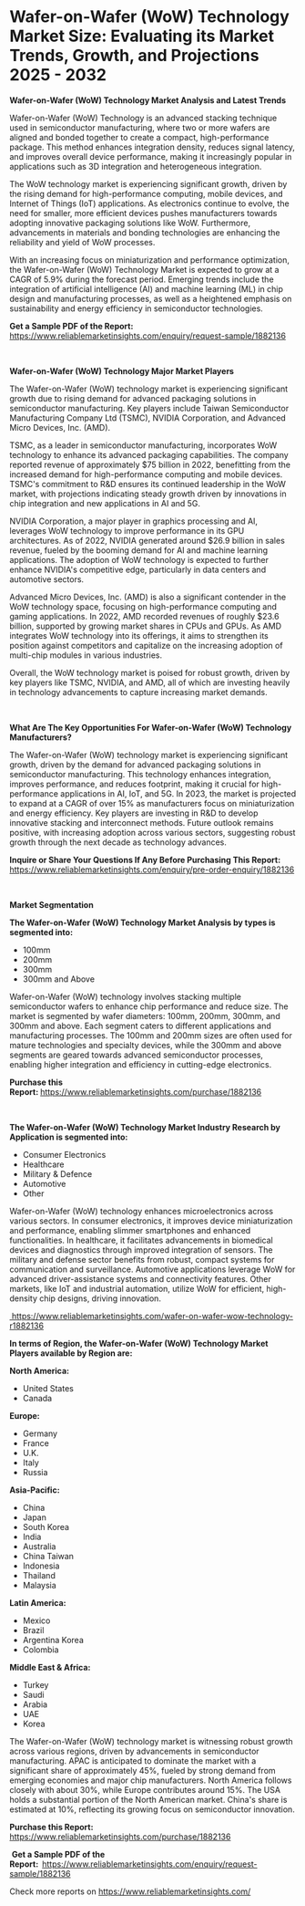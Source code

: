 <p><h1>Wafer-on-Wafer (WoW) Technology Market Size: Evaluating its Market Trends, Growth, and Projections 2025 - 2032</h1></p><p><strong>Wafer-on-Wafer (WoW) Technology Market Analysis and Latest Trends</strong></p>
<p><p>Wafer-on-Wafer (WoW) Technology is an advanced stacking technique used in semiconductor manufacturing, where two or more wafers are aligned and bonded together to create a compact, high-performance package. This method enhances integration density, reduces signal latency, and improves overall device performance, making it increasingly popular in applications such as 3D integration and heterogeneous integration. </p><p>The WoW technology market is experiencing significant growth, driven by the rising demand for high-performance computing, mobile devices, and Internet of Things (IoT) applications. As electronics continue to evolve, the need for smaller, more efficient devices pushes manufacturers towards adopting innovative packaging solutions like WoW. Furthermore, advancements in materials and bonding technologies are enhancing the reliability and yield of WoW processes.</p><p>With an increasing focus on miniaturization and performance optimization, the Wafer-on-Wafer (WoW) Technology Market is expected to grow at a CAGR of 5.9% during the forecast period. Emerging trends include the integration of artificial intelligence (AI) and machine learning (ML) in chip design and manufacturing processes, as well as a heightened emphasis on sustainability and energy efficiency in semiconductor technologies.</p></p>
<p><strong>Get a Sample PDF of the Report:&nbsp;</strong> <a href="https://www.reliablemarketinsights.com/enquiry/request-sample/1882136?utm_campaign=2010&utm_medium=2&utm_source=Github&utm_content=ia&utm_term=13022025&utm_id=wafer-on-wafer-wow-technology">https://www.reliablemarketinsights.com/enquiry/request-sample/1882136</a></p>
<p>&nbsp;</p>
<p><strong>Wafer-on-Wafer (WoW) Technology Major Market Players</strong></p>
<p><p>The Wafer-on-Wafer (WoW) technology market is experiencing significant growth due to rising demand for advanced packaging solutions in semiconductor manufacturing. Key players include Taiwan Semiconductor Manufacturing Company Ltd (TSMC), NVIDIA Corporation, and Advanced Micro Devices, Inc. (AMD).</p><p>TSMC, as a leader in semiconductor manufacturing, incorporates WoW technology to enhance its advanced packaging capabilities. The company reported revenue of approximately $75 billion in 2022, benefitting from the increased demand for high-performance computing and mobile devices. TSMC's commitment to R&D ensures its continued leadership in the WoW market, with projections indicating steady growth driven by innovations in chip integration and new applications in AI and 5G.</p><p>NVIDIA Corporation, a major player in graphics processing and AI, leverages WoW technology to improve performance in its GPU architectures. As of 2022, NVIDIA generated around $26.9 billion in sales revenue, fueled by the booming demand for AI and machine learning applications. The adoption of WoW technology is expected to further enhance NVIDIA's competitive edge, particularly in data centers and automotive sectors.</p><p>Advanced Micro Devices, Inc. (AMD) is also a significant contender in the WoW technology space, focusing on high-performance computing and gaming applications. In 2022, AMD recorded revenues of roughly $23.6 billion, supported by growing market shares in CPUs and GPUs. As AMD integrates WoW technology into its offerings, it aims to strengthen its position against competitors and capitalize on the increasing adoption of multi-chip modules in various industries.</p><p>Overall, the WoW technology market is poised for robust growth, driven by key players like TSMC, NVIDIA, and AMD, all of which are investing heavily in technology advancements to capture increasing market demands.</p></p>
<p>&nbsp;</p>
<p><strong>What Are The Key Opportunities For Wafer-on-Wafer (WoW) Technology Manufacturers?</strong></p>
<p><p>The Wafer-on-Wafer (WoW) technology market is experiencing significant growth, driven by the demand for advanced packaging solutions in semiconductor manufacturing. This technology enhances integration, improves performance, and reduces footprint, making it crucial for high-performance applications in AI, IoT, and 5G. In 2023, the market is projected to expand at a CAGR of over 15% as manufacturers focus on miniaturization and energy efficiency. Key players are investing in R&D to develop innovative stacking and interconnect methods. Future outlook remains positive, with increasing adoption across various sectors, suggesting robust growth through the next decade as technology advances.</p></p>
<p><strong>Inquire or Share Your Questions If Any Before Purchasing This Report:</strong> <a href="https://www.reliablemarketinsights.com/enquiry/pre-order-enquiry/1882136?utm_campaign=2010&utm_medium=2&utm_source=Github&utm_content=ia&utm_term=13022025&utm_id=wafer-on-wafer-wow-technology">https://www.reliablemarketinsights.com/enquiry/pre-order-enquiry/1882136</a></p>
<p>&nbsp;</p>
<p><strong>Market Segmentation</strong></p>
<p><strong>The Wafer-on-Wafer (WoW) Technology Market Analysis by types is segmented into:</strong></p>
<p><ul><li>100mm</li><li>200mm</li><li>300mm</li><li>300mm and Above</li></ul></p>
<p><p>Wafer-on-Wafer (WoW) technology involves stacking multiple semiconductor wafers to enhance chip performance and reduce size. The market is segmented by wafer diameters: 100mm, 200mm, 300mm, and 300mm and above. Each segment caters to different applications and manufacturing processes. The 100mm and 200mm sizes are often used for mature technologies and specialty devices, while the 300mm and above segments are geared towards advanced semiconductor processes, enabling higher integration and efficiency in cutting-edge electronics.</p></p>
<p><strong>Purchase this Report:&nbsp;</strong><a href="https://www.reliablemarketinsights.com/purchase/1882136?utm_campaign=2010&utm_medium=2&utm_source=Github&utm_content=ia&utm_term=13022025&utm_id=wafer-on-wafer-wow-technology">https://www.reliablemarketinsights.com/purchase/1882136</a></p>
<p>&nbsp;</p>
<p><strong>The Wafer-on-Wafer (WoW) Technology Market Industry Research by Application is segmented into:</strong></p>
<p><ul><li>Consumer Electronics</li><li>Healthcare</li><li>Military & Defence</li><li>Automotive</li><li>Other</li></ul></p>
<p><p>Wafer-on-Wafer (WoW) technology enhances microelectronics across various sectors. In consumer electronics, it improves device miniaturization and performance, enabling slimmer smartphones and enhanced functionalities. In healthcare, it facilitates advancements in biomedical devices and diagnostics through improved integration of sensors. The military and defense sector benefits from robust, compact systems for communication and surveillance. Automotive applications leverage WoW for advanced driver-assistance systems and connectivity features. Other markets, like IoT and industrial automation, utilize WoW for efficient, high-density chip designs, driving innovation.</p></p>
<p><a href="https://www.reliablemarketinsights.com/wafer-on-wafer-wow-technology-r1882136?utm_campaign=2010&utm_medium=2&utm_source=Github&utm_content=ia&utm_term=13022025&utm_id=wafer-on-wafer-wow-technology">&nbsp;https://www.reliablemarketinsights.com/wafer-on-wafer-wow-technology-r1882136</a></p>
<p><strong>In terms of Region, the Wafer-on-Wafer (WoW) Technology Market Players available by Region are:</strong></p>
<p>
    <p> <strong> North America: </strong>
        <ul>
            <li>United States</li>
            <li>Canada</li>
        </ul>
        </p> 
    <p> <strong> Europe: </strong>
        <ul>
            <li>Germany</li>
            <li>France</li>
            <li>U.K.</li>
            <li>Italy</li>
            <li>Russia</li>
        </ul>
        </p> 
    <p> <strong> Asia-Pacific: </strong>
        <ul>
            <li>China</li>
            <li>Japan</li>
            <li>South Korea</li>
            <li>India</li>
            <li>Australia</li>
            <li>China Taiwan</li>
            <li>Indonesia</li>
            <li>Thailand</li>
            <li>Malaysia</li>
        </ul>
        </p> 
    <p> <strong> Latin America: </strong>
        <ul>
            <li>Mexico</li>
            <li>Brazil</li>
            <li>Argentina Korea</li>
            <li>Colombia</li>
        </ul>
        </p> 
    <p> <strong> Middle East & Africa: </strong>
        <ul>
            <li>Turkey</li>
            <li>Saudi</li>
            <li>Arabia</li>
            <li>UAE</li>
            <li>Korea</li>
        </ul>
    </p>
    </p>
<p><p>The Wafer-on-Wafer (WoW) technology market is witnessing robust growth across various regions, driven by advancements in semiconductor manufacturing. APAC is anticipated to dominate the market with a significant share of approximately 45%, fueled by strong demand from emerging economies and major chip manufacturers. North America follows closely with about 30%, while Europe contributes around 15%. The USA holds a substantial portion of the North American market. China's share is estimated at 10%, reflecting its growing focus on semiconductor innovation.</p></p>
<p><strong>Purchase this Report: </strong><a href="https://www.reliablemarketinsights.com/purchase/1882136?utm_campaign=2010&utm_medium=2&utm_source=Github&utm_content=ia&utm_term=13022025&utm_id=wafer-on-wafer-wow-technology">https://www.reliablemarketinsights.com/purchase/1882136</a></p>
<p>&nbsp;<strong>Get a Sample PDF of the Report:&nbsp;&nbsp;</strong><a href="https://www.reliablemarketinsights.com/enquiry/request-sample/1882136?utm_campaign=2010&utm_medium=2&utm_source=Github&utm_content=ia&utm_term=13022025&utm_id=wafer-on-wafer-wow-technology">https://www.reliablemarketinsights.com/enquiry/request-sample/1882136</a></p>
<p><strong></strong></p>
<p>Check more reports on <a href="https://www.reliablemarketinsights.com/?utm_campaign=2010&utm_medium=2&utm_source=Github&utm_content=ia&utm_term=13022025&utm_id=wafer-on-wafer-wow-technology">https://www.reliablemarketinsights.com/</a></p>
